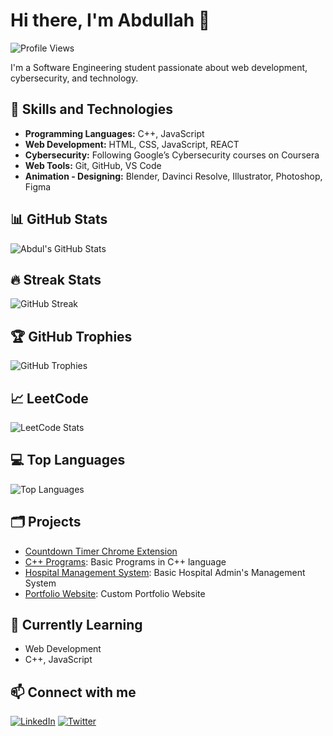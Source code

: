 # Hi there, I'm Abdullah 👋

![Profile Views](https://komarev.com/ghpvc/?username=abdullahkalim21&color=ffbd59)

I'm a Software Engineering student passionate about web development, cybersecurity, and technology.

## 🚀 Skills and Technologies
- **Programming Languages:** C++, JavaScript
- **Web Development:** HTML, CSS, JavaScript, REACT
- **Cybersecurity:** Following Google’s Cybersecurity courses on Coursera
- **Web Tools:** Git, GitHub, VS Code
- **Animation - Designing:** Blender, Davinci Resolve, Illustrator, Photoshop, Figma

## 📊 GitHub Stats
![Abdul's GitHub Stats](https://github-readme-stats.vercel.app/api?username=abdullahkalim21&rank_icon=github&show_icons=true&title_color=f00&icon_color=f00&text_color=333&bg_color=ffbd59&card_width=500)

## 🔥 Streak Stats
![GitHub Streak](https://github-readme-streak-stats.herokuapp.com/?user=abdullahkalim21&stroke=333&ring=333&fire=f00&currStreakNum=333&sideNums=333&currStreakLabel=f00&sideLabels=333&dates=333&background=ffbd59&card_width=500)

## 🏆 GitHub Trophies
![GitHub Trophies](https://github-profile-trophy.vercel.app/?username=abdullahkalim21&theme=dark_lover&rank=A,B,C&row=2&no-bg=true&margin-w=10&margin-h=10)

## 📈 LeetCode
![LeetCode Stats](https://leetcard.jacoblin.cool/abdullahkalim216?theme=unicorn&font=Karma&ext=contest&card_width=500)

## 💻 Top Languages
![Top Languages](https://github-readme-stats.vercel.app/api/top-langs/?username=abdullahkalim21&layout=pie&title_color=333&icon_color=fff&text_color=333&bg_color=ffbd59&card_width=500)

## 🗂️ Projects
- [Countdown Timer Chrome Extension](https://github.com/abdullahkalim21/countdown-chrome-extention.git)
- [C++ Programs](https://github.com/abdullahkalim21/cpp_basic_programs): Basic Programs in C++ language
- [Hospital Management System](https://github.com/abdullahkalim21/cpp_basic_programs/Hospital-Management-System.cpp): Basic Hospital Admin's Management System
- [Portfolio Website](https://abdullahkaleem.netlify.app): Custom Portfolio Website


## 🌱 Currently Learning
- Web Development
- C++, JavaScript

## 📫 Connect with me
[![LinkedIn](https://img.shields.io/badge/-LinkedIn-blue?style=flat-round&logo=Linkedin&logoColor=white)](https://www.linkedin.com/in/abdullahkalim216/)
[![Twitter](https://img.shields.io/badge/-Twitter-gray?style=flat-round&logo=x&logoColor=white)](https://x.com/abdullahkalim21)
